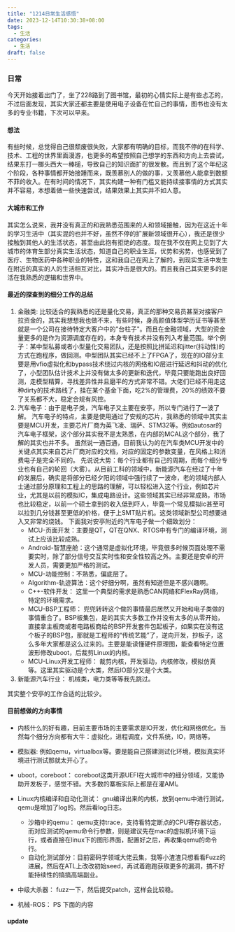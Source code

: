 ```yaml
---
title: "1214日常生活感悟"
date: 2023-12-14T10:30:38+08:00
tags:
  - 生活
categories:
  - 生活
draft: false
---
```


### 日常
今天开始接着出门了，坐了228路到了图书馆，最初的心情实际上是有些忐忑的，不过后面发现，其实大家还都主要是使用电子设备在忙自己的事情，图书也没有太多的专业书籍，下次可以早来。

#### 想法
有些时候，总觉得自己很颓废很失败，大家都有明确的目标，而我不停的在科学、技术、工程的世界里面漫游，也更多的希望按照自己想学的东西和方向上去尝试，结果东打一榔头西大一棒槌，导致自己的知识面扩的很发散。而且到了这个年纪这个阶段，各种事情都开始接踵而来，既羡慕别人的做的事，又羡慕他人能拿到数额不菲的收入。在有时间的情况下，其实构建一种有门槛又能持续接事情的方式其实并不容易，本想着做一些快速尝试，结果效果上其实并不如人意。


#### 大城市和工作
其实怎么说来，我并没有真正的和我熟悉范围来的人和领域接触，因为在这近十年的学习生活中（其实混的也并不好，虽然不停的扩展新领域很开心），我还是很少接触到其他人的生活状态，甚至由此抱有拒绝的态度。现在我不仅在网上见到了大城市的体育生部分真实生活状态，知道自己的职业生涯，优势和劣势，也感受到了医疗、生物医药中各种职业的特性，这和我自己在网上了解的，到现实生活中发生在附近的真实的人的生活相互对比，其实冲击是很大的。而且我自己其实更多的是活在我熟悉的逻辑和世界中。

#### 最近的探查到的细分工作的总结
1. 金融类: 比较适合的我熟悉的还是量化交易，真正的那种交易员甚至对接客户拉资金的，其实我想想我也做不来，有些时候，身高颜值体型学历证书等甚至就是一个公司在接待特定大客户中的"台柱子"。而且在金融领域，大型的资金量更多的是作为资源调度存在的，本身专有技术并没有列入考量范围。举个例子：某中型私募或者小型量化交易团队，还是按照比拼延迟和jitter(抖动性)的方式在跑程序，做回测。中型团队其实已经不上了FPGA了，现在的IO部分主要是用vfio虚拟化和bypass技术绕过内核的网络和IO层进行延迟和抖动的优化了，小型团队估计技术上并没有做太多的更新和迭代，毕竟只要能跑出良好回测，走模型精算，寻找差异性并且磨平的方式非常不错。大佬们已经不用走这种dirty的技术路线了，挂在某个基金下面，吃2%的管理费，20%的绩效不要了关系都不大，稳定合规有风控。
2. 汽车电子：由于是电子类，汽车电子又主要在安亭，所以专门进行了一波了解。 汽车电子的特点，主要是使用通过了安规的芯片，我熟悉的领域中其实主要是MCU开发，主要芯片厂商为英飞凌、瑞萨、STM32等。例如autosar的汽车电子框架，这个部分其实我不是太熟悉，在内部的MCAL这个部分，我了解的其实也并不多。
   虽然说一通百通，目前我认为的在汽车类MCU开发中的关键点其实来自芯片厂商对应的文档，对应的固定的参数变量，在风格上和消费电子是完全不同的。
    先说说大势：每个行业都有自己的周期，而每个细分专业也有自己的轮回（大雾）。从目前工科的领域中，新能源汽车在经过了十年的发展后，确实是将部分已经夕阳的领域中强行续了一波命，老的领域内部人士通过部分原理和工程上的思路的理解，可以轻松进入这个行业，例如芯片业，尤其是以前的模拟IC，集成电路设计。这些领域其实已经非常成熟，市场也比较稳定，以前一个硕士拿到的收入低到吓人，毕竟一个常见模拟ic甚至可以拉到几分钱甚至更低的价格，便于上SMT贴片机。这类领域新型公司想要进入又非常的烧钱。
    下面我对安亭附近的汽车电子做一个细致划分：
    + MCU-页面开发：主要是QT，QT在QNX、RTOS中有专门的编译环境，测试上应该比较成熟。
    + Android-智慧座舱：这个通常是虚拟化环境，毕竟很多时候页面处理不需要实时，除了部分信号交互实时性和安全性较高之外。主要还是安卓的开发人员，需要更加严格的测试。
    + MCU-功能控制：不熟悉，偏底层了。
    + Algorithm-轨迹算法：这个好细分啊，虽然有知道但是不感兴趣啊。
    + C++-软件开发： 这里一个典型的需求是熟悉CAN网络和FlexRay网络，特定的环境需求。
    + MCU-BSP工程师： 兜兜转转这个做的事情最后居然又开始和电子类做的事情重合了。BSP板集包，是的其实大多数工作并没有太多的从零开始，直接拿主板商或者电路板商给的BSP开发套件包起板子，如果实在没有这个板子的BSP包，那就是工程师的“传统艺能”了，逆向开发，抄板子，这么多年大家都是这么过来的。主要是能读懂硬件原理图，能查看特定位置波形修改uboot，后裁剪Linux的内核。
    + MCU-Linux开发工程师： 裁剪内核，开发驱动，内核修改，模拟仿真等。这里其实驱动是个大类，然后IO部分又是个大类。
3. 新能源汽车行业： 机械类，电力类等等我先跳过。

其实整个安亭的工作合适的比较少。

#### 目前想做的方向事情
+ 内核什么的好有趣，目前主要市场的主要需求是IO开发，优化和网络优化。当然每个细分方向都有大牛：虚拟化，进程调度，文件系统，IO，网络等。

+ 模拟器: 例如qemu，virtualbox等。要是能自己搭建测试化环境，模拟真实环境进行测试那就太开心了。

+ uboot，coreboot： coreboot这类开源UEFI在大城市中的细分领域，又能协助开发板子，感觉不错。大多数的寨板实际上都是在灌AMI。

+ Linux内核编译和自动化测试： gnu编译出来的内核，放到qemu中进行测试，qemu是增加了log的。然后看log日志。
    + 沙箱中的qemu： qemu支持trace，支持看特定断点的CPU寄存器状态，而对应测试的qemu命令行参数，则是建议先在mac的虚拟机环境下运行，或者直接在linux下的图形界面，配置好之后，再收集qemu的命令行。
    + 自动化测试部分：目前密码学领域大佬云集，我等小渣渣只想看看Fuzz的进展，然后在ATL上改改初始seed，再试着跑跑获取更多的漏洞，搞不好能持续性的搞搞高端副业。    

+ 中级大杀器： fuzz一下，然后提交patch，这样会比较稳。

+ 机械-ROS： PS 下面的内容

    


#### update
